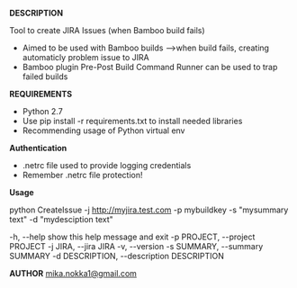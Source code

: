 
**DESCRIPTION**

Tool to create JIRA Issues (when Bamboo build fails)

* Aimed to be used with Bamboo builds 
 -->when build fails, creating automaticly problem issue to JIRA
* Bamboo plugin Pre-Post Build Command Runner can be used to trap failed builds 


**REQUIREMENTS**

* Python 2.7
* Use pip install -r requirements.txt to install needed libraries
* Recommending usage of Python virtual env


**Authentication**

* .netrc file used to provide logging credentials
* Remember .netrc file protection!

**Usage**

python CreateIssue  -j http://myjira.test.com -p mybuildkey -s "mysummary text" -d "mydesciption text"



  -h, --help            show this help message and exit
  -p PROJECT, --project PROJECT
                        <JIRA project key>
  -j JIRA, --jira JIRA  <Target JIRA address>
  -v, --version         <Version>
  -s SUMMARY, --summary SUMMARY
                        <JIRA issue summary>
  -d DESCRIPTION, --description DESCRIPTION
                        <JIRA issue description>


**AUTHOR**
mika.nokka1@gmail.com